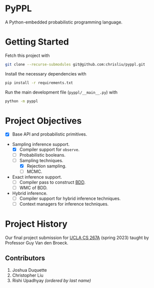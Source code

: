 # PyPPL
A Python-embedded probabilistic programming language.

# Getting Started
Fetch this project with
```bash 
git clone --recurse-submodules git@github.com:chrisliu/pyppl.git
```

Install the necessary dependencies with
```bash
pip install -r requirements.txt
```

Run the main development file (`pyppl/__main__.py`) with
```bash
python -m pyppl
```

# Project Objectives
- [x] Base API and probabilistic primitives.
- Sampling inference support.
  - [x] Compiler support for `observe`.
  - [ ] Probabilistic booleans.
  - [ ] Sampling techniques.
    - [x] Rejection sampling.
    - [ ] MCMC.
- Exact inference support.
  - [ ] Compiler pass to construct [BDD](https://en.wikipedia.org/wiki/Binary_decision_diagram).
  - [ ] WMC of BDD.
- Hybrid inference.
  - [ ] Compiler support for hybrid inference techniques.
  - [ ] Context managers for inference techniques.

# Project History
Our final project submission for 
[UCLA CS 267A](https://web.cs.ucla.edu/~guyvdb/teaching/cs267a/2020s/)
(spring 2023) taught by Professor Guy Van den Broeck.

## Contributors
1. Joshua Duquette
2. Christopher Liu
3. Rishi Upadhyay
*(ordered by last name)*
